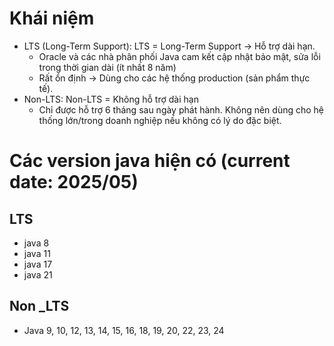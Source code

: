 # Khái niệm
- LTS (Long-Term Support): LTS = Long-Term Support → Hỗ trợ dài hạn.
  + Oracle và các nhà phân phối Java cam kết cập nhật bảo mật, sửa lỗi trong thời gian dài (ít nhất 8 năm)
  + Rất ổn định → Dùng cho các hệ thống production (sản phẩm thực tế).
- Non-LTS: Non-LTS = Không hỗ trợ dài hạn
  + Chỉ được hỗ trợ 6 tháng sau ngày phát hành. Không nên dùng cho hệ thống lớn/trong doanh nghiệp nếu không có lý do đặc biệt.

# Các version java hiện có (current date: 2025/05)
## LTS
- java 8
- java 11
- java 17
- java 21

## Non _LTS
- Java 9, 10, 12, 13, 14, 15, 16, 18, 19, 20, 22, 23, 24
